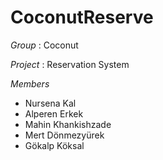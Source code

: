# CoconutReserve


*Group* : Coconut 

*Project* : Reservation System

*Members*
- Nursena Kal 
- Alperen Erkek
- Mahin Khankishzade 
- Mert Dönmezyürek 
- Gökalp Köksal

